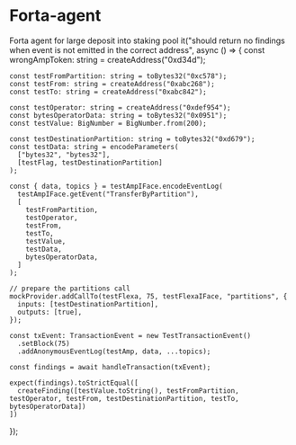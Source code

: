 # Forta-agent
Forta agent for large deposit into staking pool
  it("should return no findings when event is not emitted in the correct address", async () => {
    const wrongAmpToken: string = createAddress("0xd34d");

    const testFromPartition: string = toBytes32("0xc578");
    const testFrom: string = createAddress("0xabc268");
    const testTo: string = createAddress("0xabc842");

    const testOperator: string = createAddress("0xdef954");
    const bytesOperatorData: string = toBytes32("0x0951");
    const testValue: BigNumber = BigNumber.from(200);

    const testDestinationPartition: string = toBytes32("0xd679");
    const testData: string = encodeParameters(
      ["bytes32", "bytes32"],
      [testFlag, testDestinationPartition]
    );

    const { data, topics } = testAmpIFace.encodeEventLog(
      testAmpIFace.getEvent("TransferByPartition"),
      [
        testFromPartition,
        testOperator,
        testFrom,
        testTo,
        testValue,
        testData,
        bytesOperatorData,
      ]
    );

    // prepare the partitions call
    mockProvider.addCallTo(testFlexa, 75, testFlexaIFace, "partitions", {
      inputs: [testDestinationPartition],
      outputs: [true],
    });

    const txEvent: TransactionEvent = new TestTransactionEvent()
      .setBlock(75)
      .addAnonymousEventLog(testAmp, data, ...topics);

    const findings = await handleTransaction(txEvent);

    expect(findings).toStrictEqual([
      createFinding([testValue.toString(), testFromPartition, testOperator, testFrom, testDestinationPartition, testTo, bytesOperatorData])
    ])
  });